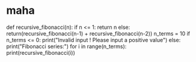 # maha
def recursive_fibonacci(n):
  if n <= 1:
      return n
  else:
      return(recursive_fibonacci(n-1) + recursive_fibonacci(n-2))
n_terms = 10 
if n_terms <= 0:
  print("Invalid input ! Please input a positive value")
else:
  print("Fibonacci series:")
for i in range(n_terms):
    print(recursive_fibonacci(i))
